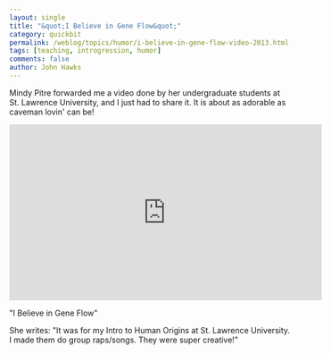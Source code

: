 ```yaml
---
layout: single 
title: "&quot;I Believe in Gene Flow&quot;" 
category: quickbit
permalink: /weblog/topics/humor/i-believe-in-gene-flow-video-2013.html
tags: [teaching, introgression, humor] 
comments: false 
author: John Hawks 
---
```


Mindy Pitre forwarded me a video done by her undergraduate students at St. Lawrence University, and I just had to share it. It is about as adorable as caveman lovin' can be!

<div class="middle-picture">
<iframe width="560" height="315" src="http://www.youtube.com/embed/uHxOXDzcb-o?rel=0" frameborder="0" allowfullscreen></iframe>
<p class="caption">"I Believe in Gene Flow"</a>
</div>

She writes: "It was for my Intro to Human Origins at St. Lawrence University. I made them do group raps/songs. They were super creative!"

